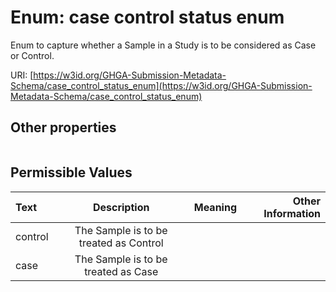 
# Enum: case control status enum


Enum to capture whether a Sample in a Study is to be considered as Case or Control.

URI: [https://w3id.org/GHGA-Submission-Metadata-Schema/case_control_status_enum](https://w3id.org/GHGA-Submission-Metadata-Schema/case_control_status_enum)


## Other properties

|  |  |  |
| --- | --- | --- |

## Permissible Values

| Text | Description | Meaning | Other Information |
| :--- | :---: | :---: | ---: |
| control | The Sample is to be treated as Control |  |  |
| case | The Sample is to be treated as Case |  |  |

